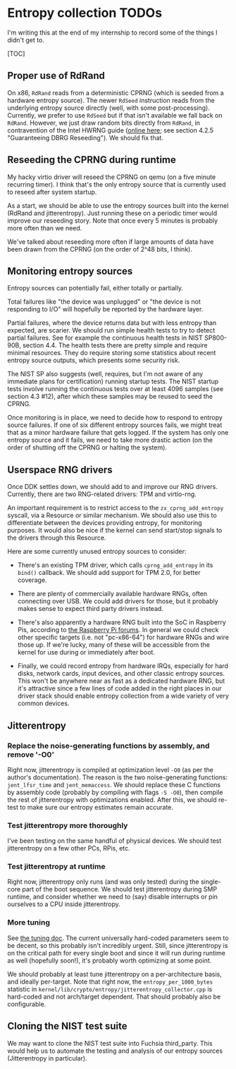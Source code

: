 # Entropy collection TODOs

I'm writing this at the end of my internship to record some of the things I didn't get to.

[TOC]

## Proper use of RdRand

On x86, `RdRand` reads from a deterministic CPRNG (which is seeded from a hardware entropy source).
The newer `RdSeed` instruction reads from the underlying entropy source directly (well, with some
post-processing). Currently, we prefer to use `RdSeed` but if that isn't available we fall back on
`RdRand`. However, we just draw random bits directly from `RdRand`, in contravention of the Intel
HWRNG guide
([online here](https://software.intel.com/en-us/articles/intel-digital-random-number-generator-drng-software-implementation-guide);
see section 4.2.5 "Guaranteeing DBRG Reseeding"). We should fix that.

## Reseeding the CPRNG during runtime

My hacky virtio driver will reseed the CPRNG on qemu (on a five minute recurring timer). I think
that's the only entropy source that is currently used to reseed after system startup.

As a start, we should be able to use the entropy sources built into the kernel (RdRand and
jitterentropy). Just running these on a periodic timer would improve our reseeding story. Note that
once every 5 minutes is probably more often than we need.

We've talked about reseeding more often if large amounts of data have been drawn from the CPRNG (on
the order of 2^48 bits, I think).

## Monitoring entropy sources

Entropy sources can potentially fail, either totally or partially.

Total failures like "the device was unplugged" or "the device is not responding to I/O" will
hopefully be reported by the hardware layer.

Partial failures, where the device returns data but with less entropy than expected, are scarier. We
should run simple health tests to try to detect partial failures. See for example the continuous
health tests in NIST SP800-90B, section 4.4. The health tests there are pretty simple and require
minimal resources. They do require storing some statistics about recent entropy source outputs,
which presents some security risk.

The NIST SP also suggests (well, requires, but I'm not aware of any immediate plans for
certification) running startup tests. The NIST startup tests involve running the continuous tests
over at least 4096 samples (see section 4.3 #12), after which these samples may be reused to seed
the CPRNG.

Once monitoring is in place, we need to decide how to respond to entropy source failures. If one of
six different entropy sources fails, we might treat that as a minor hardware failure that gets
logged. If the system has only one entropy source and it fails, we need to take more drastic action
(on the order of shutting off the CPRNG or halting the system).

## Userspace RNG drivers

Once DDK settles down, we should add to and improve our RNG drivers. Currently, there are two
RNG-related drivers: TPM and virtio-rng.

An important requirement is to restrict access to the `zx_cprng_add_entropy` syscall, via a Resource
or similar mechanism. We should also use this to differentiate between the devices providing
entropy, for monitoring purposes. It would also be nice if the kernel can send start/stop signals to
the drivers through this Resource.

Here are some currently unused entropy sources to consider:

- There's an existing TPM driver, which calls `cprng_add_entropy` in its `bind()` callback. We
  should add support for TPM 2.0, for better coverage.

- There are plenty of commercially available hardware RNGs, often connecting over USB. We could add
  drivers for those, but it probably makes sense to expect third party drivers instead.

- There's also apparently a hardware RNG built into the SoC in Raspberry Pis, according to
  [the Raspberry Pi forums](https://www.raspberrypi.org/forums/viewtopic.php?f=29&t=19334&p=273944#p273944).
  In general we could check other specific targets (i.e. not "pc-x86-64") for hardware RNGs and wire
  those up. If we're lucky, many of these will be accessible from the kernel for use during or
  immediately after boot.

- Finally, we could record entropy from hardware IRQs, especially for hard disks, network cards,
  input devices, and other classic entropy sources. This won't be anywhere near as fast as a
  dedicated hardware RNG, but it's attractive since a few lines of code added in the right places in
  our driver stack should enable entropy collection from a wide variety of very common devices.

## Jitterentropy

### Replace the noise-generating functions by assembly, and remove '-O0'

Right now, jitterentropy is compiled at optimization level `-O0` (as per the author's
documentation). The reason is the two noise-generating functions: `jent_lfsr_time` and
`jent_memaccess`. We should replace these C functions by assembly code (probably by compiling with
flags `-S -O0`), then compile the rest of jitterentropy with optimizations enabled. After this, we
should re-test to make sure our entropy estimates remain accurate.

### Test jitterentropy more thoroughly

I've been testing on the same handful of physical devices. We should test jitterentropy on a few
other PCs, RPis, etc.

### Test jitterentropy at runtime

Right now, jitterentropy only runs (and was only tested) during the single-core part of the boot
sequence. We should test jitterentropy during SMP runtime, and consider whether we need to (say)
disable interrupts or pin ourselves to a CPU inside jitterentropy.

### More tuning

See [the tuning doc](/docs/concepts/system/jitterentropy/config-tuning.md). The current universally hard-coded parameters
seem to be decent, so this probably isn't incredibly urgent. Still, since jitterentropy is on the
critical path for every single boot and since it will run during runtime as well (hopefully soon!),
it's probably worth optimizing at some point.

We should probably at least tune jitterentropy on a per-architecture basis, and ideally per-target.
Note that right now, the `entropy_per_1000_bytes` statistic in
`kernel/lib/crypto/entropy/jitterentropy_collector.cpp` is hard-coded and not arch/target dependent.
That should probably also be configurable.

## Cloning the NIST test suite

We may want to clone the NIST test suite into Fuchsia third\_party. This would help us to automate
the testing and analysis of our entropy sources (Jitterentropy in particular).

